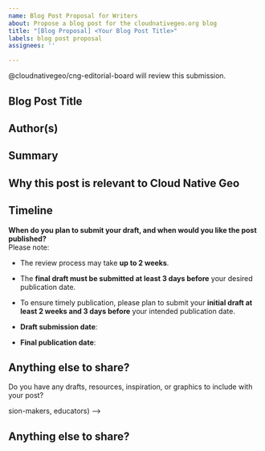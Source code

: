 ```yaml
---
name: Blog Post Proposal for Writers
about: Propose a blog post for the cloudnativegeo.org blog
title: "[Blog Proposal] <Your Blog Post Title>"
labels: blog post proposal
assignees: ''

---
```


@cloudnativegeo/cng-editorial-board will review this submission.

## Blog Post Title
<!-- Suggest a working title for your blog post -->

## Author(s)
<!-- Your name and affiliation (optional) -->

## Summary
<!-- A short (2–4 sentence) summary of your proposed post -->

## Why this post is relevant to Cloud Native Geo
<!-- Explain how the post connects to the goals or themes of Cloud Native Geospatial, such as community work, tools, standards, or experiences -->

## Timeline

**When do you plan to submit your draft, and when would you like the post published?**  
Please note:
- The review process may take **up to 2 weeks**.
- The **final draft must be submitted at least 3 days before** your desired publication date.
- To ensure timely publication, please plan to submit your **initial draft at least 2 weeks and 3 days before** your intended publication date.

- **Draft submission date**: <!-- e.g., 2025-07-10 -->
- **Final publication date**: <!-- e.g., 2025-07-25 -->


 ## Anything else to share?

Do you have any drafts, resources, inspiration, or graphics to include with your post?  
<!-- Drop links to existing drafts (Google Docs, HackMD, etc.), reference materials, or anything that inspired the post.  
If you have graphics, please upload them directly to this issue or link to them. -->
sion-makers, educators) -->

## Anything else to share?
<!-- Links to any existing drafts, resources, or inspiration for the post -->
